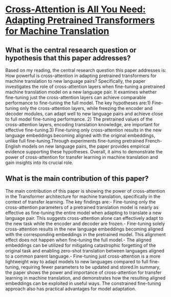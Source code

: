 # [Cross-Attention is All You Need: Adapting Pretrained Transformers for   Machine Translation](https://arxiv.org/abs/2104.08771)

## What is the central research question or hypothesis that this paper addresses?

Based on my reading, the central research question this paper addresses is: How powerful is cross-attention in adapting pretrained transformers for machine translation to new language pairs? Specifically, the paper investigates the role of cross-attention layers when fine-tuning a pretrained machine translation model on a new language pair. It examines whether fine-tuning just the cross-attention layers can achieve comparable performance to fine-tuning the full model. The key hypotheses are:1) Fine-tuning only the cross-attention layers, while freezing the encoder and decoder modules, can adapt well to new language pairs and achieve close to full model fine-tuning performance. 2) The pretrained values of the cross-attention layers, encoding translation knowledge, are important for effective fine-tuning.3) Fine-tuning only cross-attention results in the new language embeddings becoming aligned with the original embeddings, unlike full fine-tuning.Through experiments fine-tuning pretrained French-English models on new language pairs, the paper provides empirical evidence supporting these hypotheses. Overall, it aims to demonstrate the power of cross-attention for transfer learning in machine translation and gain insights into its crucial role.


## What is the main contribution of this paper?

The main contribution of this paper is showing the power of cross-attention in the Transformer architecture for machine translation, specifically in the context of transfer learning. The key findings are:- Fine-tuning only the cross-attention parameters of a pretrained translation model is nearly as effective as fine-tuning the entire model when adapting to translate a new language pair. This suggests cross-attention alone can effectively adapt to the new task while the encoder and decoder are frozen.- Fine-tuning solely cross-attention results in the new language embeddings becoming aligned with the corresponding embeddings in the pretrained model. This alignment effect does not happen when fine-tuning the full model.- The aligned embeddings can be utilized for mitigating catastrophic forgetting of the original task and enabling zero-shot translation between languages aligned to a common parent language.- Fine-tuning just cross-attention is a more lightweight way to adapt models to new languages compared to full fine-tuning, requiring fewer parameters to be updated and stored.In summary, the paper shows the power and importance of cross-attention for transfer learning in machine translation, and demonstrates how the resulting aligned embeddings can be exploited in useful ways. The constrained fine-tuning approach also has practical advantages for model adaptation.
